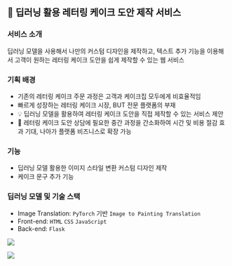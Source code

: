## 🍰 딥러닝 활용 레터링 케이크 도안 제작 서비스
### 서비스 소개
딥러닝 모델을 사용해서 나만의 커스텀 디자인을 제작하고, 텍스트 추가 기능을 이용해서 고객이 원하는 레터링 케이크 도안을 쉽게 제작할 수 있는 웹 서비스

### 기획 배경
- 기존의 레터링 케이크 주문 과정은 고객과 케이크집 모두에게 비효율적임
- 빠르게 성장하는 레터링 케이크 시장, BUT 전문 플랫폼의 부재
- 💡 딥러닝 모델을 활용하여 레터링 케이크 도안을 직접 제작할 수 있는 서비스 제안
- 🎈 레터링 케이크 도안 상담에 필요한 중간 과정을 간소화하여 시간 및 비용 절감 효과 기대, 나아가 플랫폼 비즈니스로 확장 가능

### 기능 
- 딥러닝 모델 활용한 이미지 스타일 변환 커스텀 디자인 제작
- 케이크 문구 추가 기능 

### 딥러닝 모델 및 기술 스택
- Image Translation: `PyTorch` 기반 `Image to Painting Translation` 
- Front-end: `HTML` `CSS` `JavaScript`
- Back-end: `Flask `

<img src="https://user-images.githubusercontent.com/61787171/232218129-d430cc5c-6156-465e-9f5f-d9632c9a908e.png"/> 

![](lettering_cake_demo.gif)
